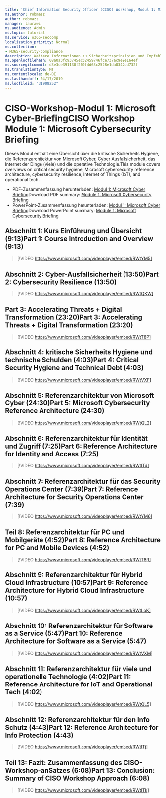 ```yaml
---
title: 'Chief Information Security Officer (CISO) Workshop, Modul 1: Microsoft Cyber Briefing'
ms.author: robmazz
author: robmazz
manager: laurawi
ms.audience: Admin
ms.topic: tutorial
ms.service: o365-seccomp
localization_priority: Normal
ms.collection:
- M365-security-compliance
description: Weitere Informationen zu Sicherheitsprinzipien und Empfehlungen für die Modernisierung der Sicherheit in Ihrer Organisation.
ms.openlocfilehash: 08a0a3fc93745ec32459746fce737ac9e9e164ef
ms.sourcegitcommit: d3e3ce391130f209f4d63c2528e1da8342cd732f
ms.translationtype: MT
ms.contentlocale: de-DE
ms.lasthandoff: 04/17/2019
ms.locfileid: "31908252"
---
```

# <a name="ciso-workshop-module-1-microsoft-cybersecurity-briefing"></a><span data-ttu-id="ffe4e-103">CISO-Workshop-Modul 1: Microsoft Cyber-Briefing</span><span class="sxs-lookup"><span data-stu-id="ffe4e-103">CISO Workshop Module 1: Microsoft Cybersecurity Briefing</span></span>

<span data-ttu-id="ffe4e-104">Dieses Modul enthält eine Übersicht über die kritische Sicherheits Hygiene, die Referenzarchitektur von Microsoft Cyber, Cyber Ausfallsicherheit, das Internet der Dinge (viele) und die operative Technologie.</span><span class="sxs-lookup"><span data-stu-id="ffe4e-104">This module covers overviews on critical security hygiene, Microsoft cybersecurity reference architecture, cybersecurity resilience, Internet of Things (IoT), and operational tech.</span></span>

- <span data-ttu-id="ffe4e-105">PDF-Zusammenfassung herunterladen: [Modul 1: Microsoft Cyber Briefing](media/ciso-workshop-1-cybersecurity-briefing.pdf)</span><span class="sxs-lookup"><span data-stu-id="ffe4e-105">Download PDF summary: [Module 1: Microsoft Cybersecurity Briefing](media/ciso-workshop-1-cybersecurity-briefing.pdf)</span></span>
- <span data-ttu-id="ffe4e-106">PowerPoint-Zusammenfassung herunterladen: [Modul 1: Microsoft Cyber Briefing](https://docs.microsoft.com/office365/securitycompliance/media/ciso-workshop-1-cybersecurity-briefing.pptx)</span><span class="sxs-lookup"><span data-stu-id="ffe4e-106">Download PowerPoint summary: [Module 1: Microsoft Cybersecurity Briefing](https://docs.microsoft.com/office365/securitycompliance/media/ciso-workshop-1-cybersecurity-briefing.pptx)</span></span>

## <a name="part-1-course-introduction-and-overview-913"></a><span data-ttu-id="ffe4e-107">Abschnitt 1: Kurs Einführung und Übersicht (9:13)</span><span class="sxs-lookup"><span data-stu-id="ffe4e-107">Part 1: Course Introduction and Overview (9:13)</span></span>

> [!VIDEO https://www.microsoft.com/videoplayer/embed/RWtYM5]

## <a name="part-2-cybersecurity-resilience-1350"></a><span data-ttu-id="ffe4e-108">Abschnitt 2: Cyber-Ausfallsicherheit (13:50)</span><span class="sxs-lookup"><span data-stu-id="ffe4e-108">Part 2: Cybersecurity Resilience (13:50)</span></span>

> [!VIDEO https://www.microsoft.com/videoplayer/embed/RWtQKW]

## <a name="part-3-accelerating-threats--digital-transformation-2320"></a><span data-ttu-id="ffe4e-109">Part 3: Accelerating Threats + Digital Transformation (23:20)</span><span class="sxs-lookup"><span data-stu-id="ffe4e-109">Part 3: Accelerating Threats + Digital Transformation (23:20)</span></span>

> [!VIDEO https://www.microsoft.com/videoplayer/embed/RWtT8P]

## <a name="part-4-critical-security-hygiene-and-technical-debt-403"></a><span data-ttu-id="ffe4e-110">Abschnitt 4: kritische Sicherheits Hygiene und technische Schulden (4:03)</span><span class="sxs-lookup"><span data-stu-id="ffe4e-110">Part 4: Critical Security Hygiene and Technical Debt (4:03)</span></span>

> [!VIDEO https://www.microsoft.com/videoplayer/embed/RWtVXF]

## <a name="part-5-microsoft-cybersecurity-reference-architecture-2430"></a><span data-ttu-id="ffe4e-111">Abschnitt 5: Referenzarchitektur von Microsoft Cyber (24:30)</span><span class="sxs-lookup"><span data-stu-id="ffe4e-111">Part 5: Microsoft Cybersecurity Reference Architecture (24:30)</span></span>

> [!VIDEO https://www.microsoft.com/videoplayer/embed/RWtQL2]

## <a name="part-6-reference-architecture-for-identity-and-access-725"></a><span data-ttu-id="ffe4e-112">Abschnitt 6: Referenzarchitektur für Identität und Zugriff (7:25)</span><span class="sxs-lookup"><span data-stu-id="ffe4e-112">Part 6: Reference Architecture for Identity and Access (7:25)</span></span>

> [!VIDEO https://www.microsoft.com/videoplayer/embed/RWtITd]

## <a name="part-7-reference-architecture-for-security-operations-center-739"></a><span data-ttu-id="ffe4e-113">Abschnitt 7: Referenzarchitektur für das Security Operations Center (7:39)</span><span class="sxs-lookup"><span data-stu-id="ffe4e-113">Part 7: Reference Architecture for Security Operations Center (7:39)</span></span>

> [!VIDEO https://www.microsoft.com/videoplayer/embed/RWtYM6]

## <a name="part-8-reference-architecture-for-pc-and-mobile-devices-452"></a><span data-ttu-id="ffe4e-114">Teil 8: Referenzarchitektur für PC und Mobilgeräte (4:52)</span><span class="sxs-lookup"><span data-stu-id="ffe4e-114">Part 8: Reference Architecture for PC and Mobile Devices (4:52)</span></span>

> [!VIDEO https://www.microsoft.com/videoplayer/embed/RWtT8R]

## <a name="part-9-reference-architecture-for-hybrid-cloud-infrastructure-1057"></a><span data-ttu-id="ffe4e-115">Abschnitt 9: Referenzarchitektur für Hybrid Cloud Infrastructure (10:57)</span><span class="sxs-lookup"><span data-stu-id="ffe4e-115">Part 9: Reference Architecture for Hybrid Cloud Infrastructure (10:57)</span></span>

> [!VIDEO https://www.microsoft.com/videoplayer/embed/RWtLoK]

## <a name="part-10-reference-architecture-for-software-as-a-service-547"></a><span data-ttu-id="ffe4e-116">Abschnitt 10: Referenzarchitektur für Software as a Service (5:47)</span><span class="sxs-lookup"><span data-stu-id="ffe4e-116">Part 10: Reference Architecture for Software as a Service (5:47)</span></span>

> [!VIDEO https://www.microsoft.com/videoplayer/embed/RWtVXM]

## <a name="part-11-reference-architecture-for-iot-and-operational-tech-402"></a><span data-ttu-id="ffe4e-117">Abschnitt 11: Referenzarchitektur für viele und operationelle Technologie (4:02)</span><span class="sxs-lookup"><span data-stu-id="ffe4e-117">Part 11: Reference Architecture for IoT and Operational Tech (4:02)</span></span>

> [!VIDEO https://www.microsoft.com/videoplayer/embed/RWtQL5]

## <a name="part-12-reference-architecture-for-info-protection-443"></a><span data-ttu-id="ffe4e-118">Abschnitt 12: Referenzarchitektur für den Info Schutz (4:43)</span><span class="sxs-lookup"><span data-stu-id="ffe4e-118">Part 12: Reference Architecture for Info Protection (4:43)</span></span>

> [!VIDEO https://www.microsoft.com/videoplayer/embed/RWtITj]

## <a name="part-13-conclusion-summary-of-ciso-workshop-approach-608"></a><span data-ttu-id="ffe4e-119">Teil 13: Fazit: Zusammenfassung des CISO-Workshop-anSatzes (6:08)</span><span class="sxs-lookup"><span data-stu-id="ffe4e-119">Part 13: Conclusion: Summary of CISO Workshop Approach (6:08)</span></span>

> [!VIDEO https://www.microsoft.com/videoplayer/embed/RWtITk]